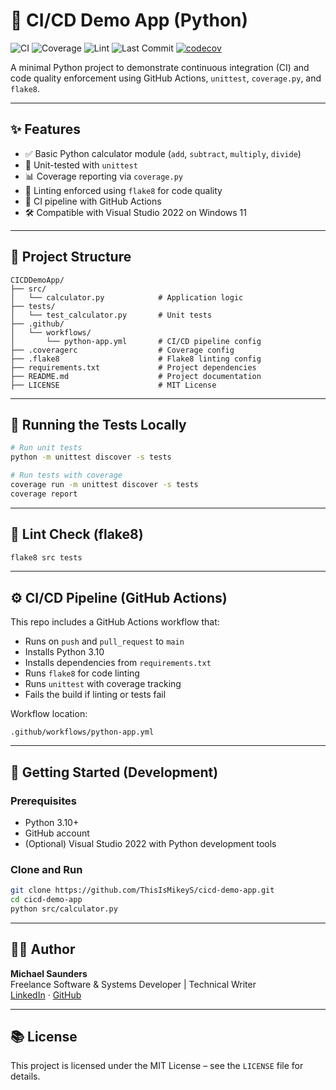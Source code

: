 
# 🚀 CI/CD Demo App (Python)

![CI](https://github.com/ThisIsMikeyS/cicd-demo-app/actions/workflows/python-app.yml/badge.svg)
![Coverage](https://img.shields.io/badge/coverage-100%25-brightgreen.svg)
![Lint](https://img.shields.io/badge/lint-passing-brightgreen.svg)
![Last Commit](https://img.shields.io/github/last-commit/ThisIsMikeyS/cicd-demo-app)
[![codecov](https://codecov.io/gh/ThisIsMikeyS/cicd-demo-app/branch/main/graph/badge.svg)](https://codecov.io/gh/ThisIsMikeyS/cicd-demo-app)


A minimal Python project to demonstrate continuous integration (CI) and code quality enforcement using GitHub Actions, `unittest`, `coverage.py`, and `flake8`.

---

## ✨ Features

- ✅ Basic Python calculator module (`add`, `subtract`, `multiply`, `divide`)
- 🧪 Unit-tested with `unittest`
- 📊 Coverage reporting via `coverage.py`
- 🧼 Linting enforced using `flake8` for code quality
- 🔁 CI pipeline with GitHub Actions
- 🛠 Compatible with Visual Studio 2022 on Windows 11

---

## 📁 Project Structure

```
CICDDemoApp/
├── src/
│   └── calculator.py            # Application logic
├── tests/
│   └── test_calculator.py       # Unit tests
├── .github/
│   └── workflows/
│       └── python-app.yml       # CI/CD pipeline config
├── .coveragerc                  # Coverage config
├── .flake8                      # Flake8 linting config
├── requirements.txt             # Project dependencies
├── README.md                    # Project documentation
├── LICENSE                      # MIT License
```

---

## 🧪 Running the Tests Locally

```bash
# Run unit tests
python -m unittest discover -s tests

# Run tests with coverage
coverage run -m unittest discover -s tests
coverage report
```

---

## 🧼 Lint Check (flake8)

```bash
flake8 src tests
```

---

## ⚙️ CI/CD Pipeline (GitHub Actions)

This repo includes a GitHub Actions workflow that:

- Runs on `push` and `pull_request` to `main`
- Installs Python 3.10
- Installs dependencies from `requirements.txt`
- Runs `flake8` for code linting
- Runs `unittest` with coverage tracking
- Fails the build if linting or tests fail

Workflow location:

```
.github/workflows/python-app.yml
```

---

## 🚀 Getting Started (Development)

### Prerequisites

- Python 3.10+
- GitHub account
- (Optional) Visual Studio 2022 with Python development tools

### Clone and Run

```bash
git clone https://github.com/ThisIsMikeyS/cicd-demo-app.git
cd cicd-demo-app
python src/calculator.py
```

---

## 🧑‍💻 Author

**Michael Saunders**  
Freelance Software & Systems Developer | Technical Writer  
[LinkedIn](https://www.linkedin.com/in/michael-saunders-805785128/) · [GitHub](https://github.com/ThisIsMikeyS)

---

## 📚 License

This project is licensed under the MIT License – see the `LICENSE` file for details.